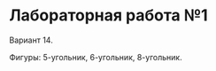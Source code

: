 Лабораторная работа №1
=====================
Вариант 14.

Фигуры: 5-угольник, 6-угольник, 8-угольник.

